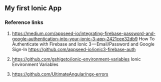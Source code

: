 ## My first Ionic App


### Reference links

1. https://medium.com/appseed-io/integrating-firebase-password-and-google-authentication-into-your-ionic-3-app-2421cee32db9
How To Authenticate with Firebase and Ionic 3 — Email/Password and Google Sign-In
https://github.com/appseed-io/ionic3-firebase-auth

2. https://github.com/gshigeto/ionic-environment-variables
Ionic Environment Variables

3. https://github.com/UltimateAngular/ngx-errors
